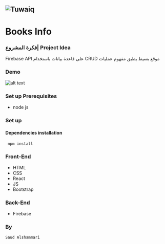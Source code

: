 
  ![Tuwaiq](https://i.ibb.co/SV2BSn5/tuwaiq.png)
  ----
  # Books Info

### فكرة المشروع| Project Idea
   Firebase API على قاعدة بيانات باستخدام CRUD موقع بسيط يطبق مفهوم عمليات 
  ### Demo  
  ![alt text](https://i.ibb.co/pXM2MtC/mywebsite2.gif)
  ### Set up Prerequisites
  - node js
  ### Set up  
   #### Dependencies installation
   ``` npm install```
  ### Front-End  
   - HTML
   - CSS
   - React
   - JS
   - Bootstrap 
  ### Back-End 
   - Firebase
  
  ### By
    Saud Alshammari
